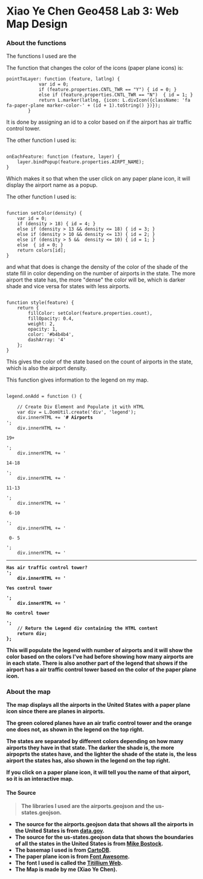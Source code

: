 # Xiao Ye Chen Geo458 Lab 3: Web Map Design
### About the functions
The functions I used are the

The function that changes the color of the icons (paper plane icons) is:
<pre><code>pointToLayer: function (feature, latlng) {
            var id = 0;
            if (feature.properties.CNTL_TWR == "Y") { id = 0; }
            else if (feature.properties.CNTL_TWR == "N")  { id = 1; }
            return L.marker(latlng, {icon: L.divIcon({className: 'fa fa-paper-plane marker-color-' + (id + 1).toString() })});
        }
</code></pre>
It is done by assigning an id to a color based on if the airport has air traffic control tower.

The other function I used is:
<pre><code>
onEachFeature: function (feature, layer) {
    layer.bindPopup(feature.properties.AIRPT_NAME);
}
</pre></code>
Which makes it so that when the user click on any paper plane icon, it will display the airport name as a popup.

The other function I used is:
<pre><code>
function setColor(density) {
    var id = 0;
    if (density > 18) { id = 4; }
    else if (density > 13 && density <= 18) { id = 3; }
    else if (density > 10 && density <= 13) { id = 2; }
    else if (density > 5 &&  density <= 10) { id = 1; }
    else  { id = 0; }
    return colors[id];
}
</pre></code>
and what that does is change the density of the color of the shade of the state fill in color depending on the number of airports in the state. The more airport the state has, the more "dense" the color will be, which is darker shade and vice versa for states with less airports.

<pre><code>
function style(feature) {
    return {
        fillColor: setColor(feature.properties.count),
        fillOpacity: 0.4,
        weight: 2,
        opacity: 1,
        color: '#b4b4b4',
        dashArray: '4'
    };
}
</pre></code>
This gives the color of the state based on the count of airports in the state, which is also the airport density.

This function gives information to the legend on my map.
<pre><code>
legend.onAdd = function () {

    // Create Div Element and Populate it with HTML
    var div = L.DomUtil.create('div', 'legend');
    div.innerHTML += '<b># Airports</b><br />';
    div.innerHTML += '<i style="background: ' + colors[4] + '; opacity: 0.5"></i><p>19+</p>';
    div.innerHTML += '<i style="background: ' + colors[3] + '; opacity: 0.5"></i><p>14-18</p>';
    div.innerHTML += '<i style="background: ' + colors[2] + '; opacity: 0.5"></i><p>11-13</p>';
    div.innerHTML += '<i style="background: ' + colors[1] + '; opacity: 0.5"></i><p> 6-10</p>';
    div.innerHTML += '<i style="background: ' + colors[0] + '; opacity: 0.5"></i><p> 0- 5</p>';
    div.innerHTML += '<hr><b>Has air traffic control tower?<b><br />';
    div.innerHTML += '<i class="fa fa-paper-plane marker-color-1"></i><p>Yes control tower</p>';
    div.innerHTML += '<i class="fa fa-paper-plane marker-color-2"></i><p>No control tower</p>';
    // Return the Legend div containing the HTML content
    return div;
};
</pre></code>
This will populate the legend with number of airports and it will show the color based on the colors I've had before showing how many airports are in each state.
There is also another part of the legend that shows if the airport has a air traffic control tower based on the color of the paper plane icon.

### About the map

  The map displays all the airports in the United States with a paper plane icon since there are planes in airports.

 The green colored planes have an air trafic control tower and the orange one does not, as shown in the legend on the top right.

 The states are separated by different colors depending on how many airports they have in that state. The darker the shade is, the more airpoprts the states have, and the lighter the shade of the state is, the less airport the states has, also shown in the legend on the top right.

 If you click on a paper plane icon, it will tell you the name of that airport, so it is an interactive map.


#### The Source
>The libraries I used are the airports.geojson and the us-states.geojson.
* The source for the airports.geojson data that shows all the airports in the United States is from [data.gov](https://catalog.data.gov/dataset/usgs-small-scale-dataset-airports-of-the-united-states-201207-shapefile).
* The source for the us-states.geojson data that shows the boundaries of all the states in the United States is from [Mike Bostock](https://bost.ocks.org/mike/).
* The basemap I used is from [CartoDB](http://{s}.basemaps.cartocdn.com/light_all/{z}/{x}/{y}.png).
* The paper plane icon is from [Font Awesome](https://fontawesome.com/).
* The font I used is called the [Titillium Web](https://fonts.googleapis.com/css?family=Titillium+Web).
* The Map is made by me (Xiao Ye Chen).
